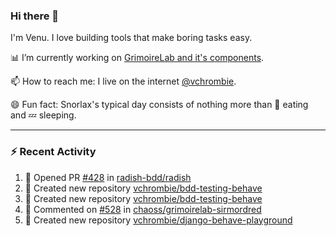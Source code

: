 ### Hi there 👋

I'm Venu. I love building tools that make boring tasks easy.

📊 I’m currently working on [GrimoireLab and it's components](https://chaoss.github.io/grimoirelab).

📫 How to reach me: I live on the internet [@vchrombie](https://www.google.co.in/search?q=vchrombie).

😄 Fun fact: Snorlax's typical day consists of nothing more than :doughnut: eating and :zzz: sleeping.

---

### :zap: Recent Activity

<!--RECENT_ACTIVITY:start-->
1. 💪 Opened PR [#428](https://github.com/radish-bdd/radish/pull/428) in [radish-bdd/radish](https://github.com/radish-bdd/radish)
2. 📔 Created new repository [vchrombie/bdd-testing-behave](https://github.com/vchrombie/bdd-testing-behave)
3. 📔 Created new repository [vchrombie/bdd-testing-behave](https://github.com/vchrombie/bdd-testing-behave)
4. 💬 Commented on [#528](https://github.com/chaoss/grimoirelab-sirmordred/issues/528#issuecomment-1055271762) in [chaoss/grimoirelab-sirmordred](https://github.com/chaoss/grimoirelab-sirmordred)
5. 📔 Created new repository [vchrombie/django-behave-playground](https://github.com/vchrombie/django-behave-playground)
<!--RECENT_ACTIVITY:end-->

<!--
**vchrombie/vchrombie** is a ✨ _special_ ✨ repository because its `README.md` (this file) appears on your GitHub profile.

Here are some ideas to get you started:

- 🔭 I’m currently working on ...
- 🌱 I’m currently learning ...
- 👯 I’m looking to collaborate on ...
- 🤔 I’m looking for help with ...
- 💬 Ask me about ...
- 📫 How to reach me: ...
- 😄 Pronouns: ...
- ⚡ Fun fact: ...
-->
